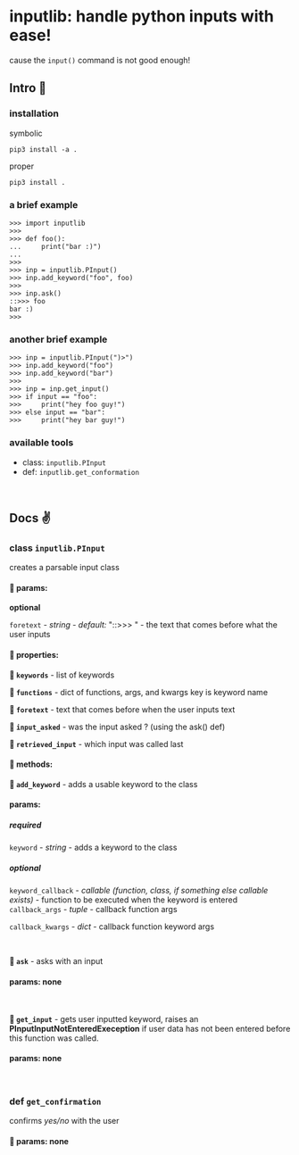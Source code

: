 # inputlib: handle python inputs with ease!
cause the `input()` command is not good enough!

## Intro :metal:

### installation

symbolic
```
pip3 install -a .
```

proper
```
pip3 install .
```


### a brief example

```
>>> import inputlib
>>>
>>> def foo():
...     print("bar :)")
...
>>>
>>> inp = inputlib.PInput()
>>> inp.add_keyword("foo", foo)
>>>
>>> inp.ask()
::>>> foo
bar :)
>>>
```

### another brief example
```
>>> inp = inputlib.PInput(")>")
>>> inp.add_keyword("foo")
>>> inp.add_keyword("bar")
>>>
>>> inp = inp.get_input()
>>> if input == "foo":
>>>     print("hey foo guy!")
>>> else input == "bar":
>>>     print("hey bar guy!")
```

### available tools

* class: `inputlib.PInput`
* def: `inputlib.get_conformation`

<br>

## Docs :v:

### class `inputlib.PInput`
creates a parsable input class

#### :sake: params:

**optional**

`foretext` - *string* - *default:* "::>>> " - the text that comes before what the user inputs
<br>

#### :sake: properties:

**:orange: `keywords`** - list of keywords

**:orange: `functions`** - dict of functions, args, and kwargs key is keyword name

**:orange: `foretext`** - text that comes before when the user inputs text

**:orange: `input_asked`** - was the input asked ? (using the ask() def)

**:orange: `retrieved_input`** - which input was called last

#### :sake: methods:

**:watermelon: `add_keyword`** - adds a usable keyword to the class

#### params:

##### **required**

`keyword` - *string* - adds a keyword to the class

##### **optional**

`keyword_callback` - *callable (function, class, if something else callable exists)* - function to be executed when the keyword is entered    
`callback_args` - *tuple* - callback function args

`callback_kwargs` - *dict* - callback function keyword args

<br>

**:watermelon: `ask`** - asks with an input

#### params: none

<br>

**:watermelon: `get_input`** - gets user inputted keyword, raises an **PInputInputNotEnteredExeception** if user data has not been entered before this function was called.

#### params: none
<br>

### def `get_confirmation`
confirms *yes/no* with the user
#### :sake: params: none

